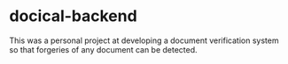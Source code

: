 # docical-backend
This was a personal project at developing a document verification system so that forgeries of any document can be detected.
